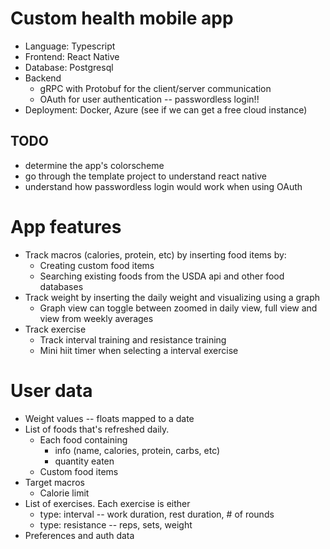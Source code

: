 # Custom health mobile app
- Language: Typescript
- Frontend: React Native
- Database: Postgresql
- Backend
    - gRPC with Protobuf for the client/server communication
    - OAuth for user authentication -- passwordless login!!
- Deployment: Docker, Azure (see if we can get a free cloud instance)

TODO
----
- determine the app's colorscheme
- go through the template project to understand react native
- understand how passwordless login would work when using OAuth

# App features
- Track macros (calories, protein, etc) by inserting food items by:
    - Creating custom food items
    - Searching existing foods from the USDA api and other food databases
- Track weight by inserting the daily weight and visualizing using a graph
    - Graph view can toggle between zoomed in daily view, full view and view from weekly averages
- Track exercise
    - Track interval training and resistance training
    - Mini hiit timer when selecting a interval exercise

# User data
- Weight values -- floats mapped to a date
- List of foods that's refreshed daily.
    - Each food containing
        - info (name, calories, protein, carbs, etc)
        - quantity eaten
    - Custom food items
- Target macros
    - Calorie limit
- List of exercises. Each exercise is either
    - type: interval -- work duration, rest duration, # of rounds
    - type: resistance -- reps, sets, weight
- Preferences and auth data
